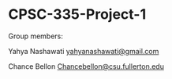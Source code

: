 # CPSC-335-Project-1

Group members:

Yahya Nashawati
yahyanashawati@gmail.com

Chance Bellon
Chancebellon@csu.fullerton.edu
